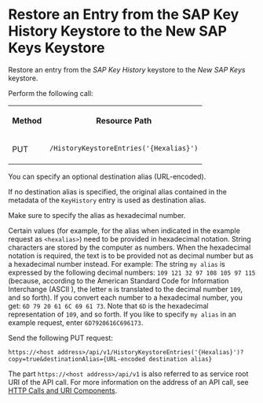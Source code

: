 <!-- loioa0bd6755eaa5466a9d994b80083ae293 -->

# Restore an Entry from the SAP Key History Keystore to the New SAP Keys Keystore

Restore an entry from the *SAP Key History* keystore to the *New SAP Keys* keystore.



Perform the following call:


<table>
<tr>
<th valign="top">

Method



</th>
<th valign="top">

Resource Path



</th>
</tr>
<tr>
<td valign="top">

PUT



</td>
<td valign="top">

 `/HistoryKeystoreEntries('{Hexalias}')` 



</td>
</tr>
</table>

You can specify an optional destination alias \(URL-encoded\).

If no destination alias is specified, the original alias contained in the metadata of the `KeyHistory` entry is used as destination alias.

Make sure to specify the alias as hexadecimal number.

Certain values \(for example, for the alias when indicated in the example request as `<hexalias>`\) need to be provided in hexadecimal notation. String characters are stored by the computer as numbers. When the hexadecimal notation is required, the text is to be provided not as decimal number but as a hexadecimal number instead. For example: The string `my alias` is expressed by the following decimal numbers: `109 121 32 97 108 105 97 115` \(because, according to the American Standard Code for Information Interchange \(ASCII \), the letter `m` is translated to the decimal number `109`, and so forth\). If you convert each number to a hexadecimal number, you get: `6D 79 20 61 6C 69 61 73`. Note that `6D` is the hexadecimal representation of `109`, and so forth. If you like to specify `my alias` in an example request, enter `6D7920616C696173`.

Send the following PUT request:

`https://<host address>/api/v1/HistoryKeystoreEntries('{Hexalias}')?copy=true&destinationAlias={URL-encoded destination alias}`

The part `https://<host address>/api/v1` is also referred to as service root URI of the API call. For more information on the address of an API call, see [HTTP Calls and URI Components](http-calls-and-uri-components-ca75e12.md).

